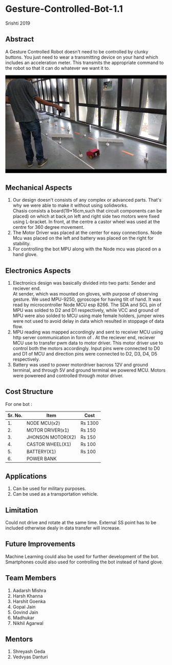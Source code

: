 # Gesture-Controlled-Bot-1.1
Srishti 2019  
## Abstract  
A Gesture Controlled Robot doesn't need to be controlled by clunky buttons. You just need to wear a transmitting device on your hand which includes an acceleration meter. This transmits the appropriate command to the robot so that it can do whatever we want it to.  

![Image 3](https://github.com/Nikhil569/Gesture-Controlled-Bot-1.1/blob/patch-1/Images%20and%20Videos/Images/Implementation%20-%203.jpeg)

## Mechanical Aspects   
1. Our design doesn't consists of any complex or advanced parts. That's why we were able to make it without using solidworks.  
Chasis consists a board(19*16cm,such that circuit components can be placed) on which at back,on left and right side two motors were fixed using L-bracket. In front, at the centre a castor wheel was used at the centre for 360 degree movement.
2. The Motor Driver was placed at the center for easy connections. Node Mcu was placed on the left and battery was placed on the right for stability.   
3. For controlling the bot MPU along with the Node mcu was placed on a hand glove.  

## Electronics Aspects   
1. Electronics design was basically divided into two parts: Sender and reciever end.  
At sender, which was mounted on gloves, with purpose of observing gesture. We used MPU-9250, gyroscope for having tilt of hand. It was read by microcontroller Node MCU esp 8266. The SDA and SCL pin of MPU was solded to D2 and D1 respectively, while VCC and ground of MPU were also solded to MCU using male female holders, jumper wires were not used to avoid delay in data which resulted in stoppage of data flow.   
2. MPU reading was mapped accordingly and sent to receiver MCU using http server  communication in form of . At the reciever end, reciever MCU use to transfer pwm data to motor driver. This motor driver use to control both the motors accordingly. Input pins were connected to D0 and D1 of MCU and direction pins were connected to D2, D3, D4, D5 respectively.   
3. Battery was used to power motordriver bacross 12V and ground terminal, and through 5V and ground terminal we powered MCU. Motors were powereed and controlled through motor driver.

## Cost Structure
For one bot :      
        
| Sr. No. | Item | Cost |  
|---------|---------|---------|    
| 1. | NODE MCU(x2) | Rs 1300 |   
| 2. | MOTOR DRIVER(x1) | Rs 150 |      
| 3. | JHONSON MOTOR(X2) | Rs 150 |      
| 4. | CASTOR WHEEL(X1) | Rs 100 |      
| 5. | BATTERY(X1) | Rs 100 |     
| 6. | POWER BANK  |        |       

## Applications
1. Can be used for military purposes.    
2. Can be used as a transportation vehicle.   

## Limitation   
Could not drive and rotate at the same time. External SS point has to be included otherwise dealy in data transfer will increase.   
 
## Future Improvements
Machine Learning could also be used for further development of the bot. Smartphones could also used for controlling the bot instead of hand glove.

## Team Members
1. Aadarsh Mishra  
2. Harsh Khanna  
3. Harshit Goenka  
4. Gopal Jain  
5. Govind Jain  
6. Madhukar  
7. Nikhil Agarwal  

## Mentors  
1. Shreyash Geda
2. Vedvyas Danturi  
   



